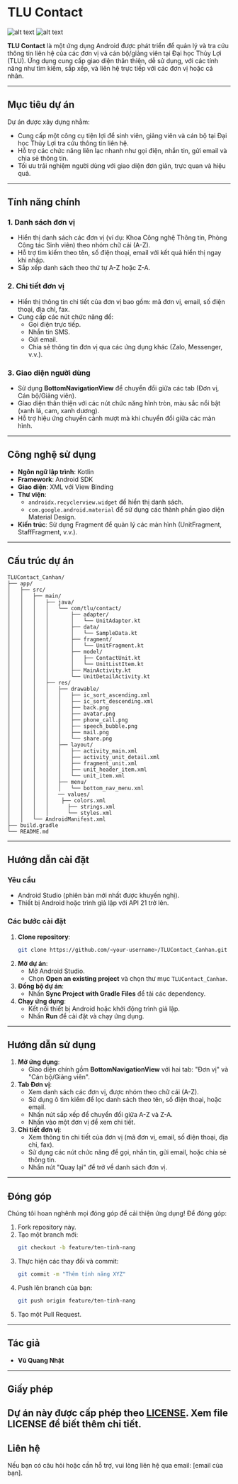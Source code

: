 # TLU Contact

![alt text](image.png) ![alt text](image-1.png)

**TLU Contact** là một ứng dụng Android được phát triển để quản lý và tra cứu thông tin liên hệ của các đơn vị và cán bộ/giảng viên tại Đại học Thủy Lợi (TLU). Ứng dụng cung cấp giao diện thân thiện, dễ sử dụng, với các tính năng như tìm kiếm, sắp xếp, và liên hệ trực tiếp với các đơn vị hoặc cá nhân.

---

## Mục tiêu dự án

Dự án được xây dựng nhằm:

- Cung cấp một công cụ tiện lợi để sinh viên, giảng viên và cán bộ tại Đại học Thủy Lợi tra cứu thông tin liên hệ.
- Hỗ trợ các chức năng liên lạc nhanh như gọi điện, nhắn tin, gửi email và chia sẻ thông tin.
- Tối ưu trải nghiệm người dùng với giao diện đơn giản, trực quan và hiệu quả.

---

## Tính năng chính

### 1. Danh sách đơn vị
- Hiển thị danh sách các đơn vị (ví dụ: Khoa Công nghệ Thông tin, Phòng Công tác Sinh viên) theo nhóm chữ cái (A-Z).
- Hỗ trợ tìm kiếm theo tên, số điện thoại, email với kết quả hiển thị ngay khi nhập.
- Sắp xếp danh sách theo thứ tự A-Z hoặc Z-A.

### 2. Chi tiết đơn vị
- Hiển thị thông tin chi tiết của đơn vị bao gồm: mã đơn vị, email, số điện thoại, địa chỉ, fax.
- Cung cấp các nút chức năng để:
    - Gọi điện trực tiếp.
    - Nhắn tin SMS.
    - Gửi email.
    - Chia sẻ thông tin đơn vị qua các ứng dụng khác (Zalo, Messenger, v.v.).

### 3. Giao diện người dùng
- Sử dụng **BottomNavigationView** để chuyển đổi giữa các tab (Đơn vị, Cán bộ/Giảng viên).
- Giao diện thân thiện với các nút chức năng hình tròn, màu sắc nổi bật (xanh lá, cam, xanh dương).
- Hỗ trợ hiệu ứng chuyển cảnh mượt mà khi chuyển đổi giữa các màn hình.

---

## Công nghệ sử dụng

- **Ngôn ngữ lập trình**: Kotlin
- **Framework**: Android SDK
- **Giao diện**: XML với View Binding
- **Thư viện**:
    - `androidx.recyclerview.widget` để hiển thị danh sách.
    - `com.google.android.material` để sử dụng các thành phần giao diện Material Design.
- **Kiến trúc**: Sử dụng Fragment để quản lý các màn hình (UnitFragment, StaffFragment, v.v.).

---

## Cấu trúc dự án

```
TLUContact_Canhan/
├── app/
│   ├── src/
│   │   ├── main/
│   │   │   ├── java/
│   │   │   │   └── com/tlu/contact/
│   │   │   │       ├── adapter/
│   │   │   │       │   └── UnitAdapter.kt
│   │   │   │       ├── data/
│   │   │   │       │   └── SampleData.kt
│   │   │   │       ├── fragment/
│   │   │   │       │   └── UnitFragment.kt
│   │   │   │       ├── model/
│   │   │   │       │   ├── ContactUnit.kt
│   │   │   │       │   └── UnitListItem.kt
│   │   │   │       ├── MainActivity.kt
│   │   │   │       └── UnitDetailActivity.kt
│   │   │   ├── res/
│   │   │   │   ├── drawable/
│   │   │   │   │   ├── ic_sort_ascending.xml
│   │   │   │   │   ├── ic_sort_descending.xml
│   │   │   │   │   ├── back.png
│   │   │   │   │   ├── avatar.png
│   │   │   │   │   ├── phone_call.png
│   │   │   │   │   ├── speech_bubble.png
│   │   │   │   │   ├── mail.png
│   │   │   │   │   └── share.png
│   │   │   │   ├── layout/
│   │   │   │   │   ├── activity_main.xml
│   │   │   │   │   ├── activity_unit_detail.xml
│   │   │   │   │   ├── fragment_unit.xml
│   │   │   │   │   ├── unit_header_item.xml
│   │   │   │   │   └── unit_item.xml
│   │   │   │   ├── menu/
│   │   │   │   │   └── bottom_nav_menu.xml
│   │   │   │   ── values/
│   │   │   │    ├── colors.xml
│   │   │   │      ├── strings.xml
│   │   │   │      └── styles.xml
│   │   └── AndroidManifest.xml
├── build.gradle
└── README.md
```

---

## Hướng dẫn cài đặt

### Yêu cầu
- Android Studio (phiên bản mới nhất được khuyến nghị).
- Thiết bị Android hoặc trình giả lập với API 21 trở lên.

### Các bước cài đặt
1. **Clone repository**:
     ```bash
     git clone https://github.com/<your-username>/TLUContact_Canhan.git
     ```
2. **Mở dự án**:
     - Mở Android Studio.
     - Chọn **Open an existing project** và chọn thư mục `TLUContact_Canhan`.
3. **Đồng bộ dự án**:
     - Nhấn **Sync Project with Gradle Files** để tải các dependency.
4. **Chạy ứng dụng**:
     - Kết nối thiết bị Android hoặc khởi động trình giả lập.
     - Nhấn **Run** để cài đặt và chạy ứng dụng.

---

## Hướng dẫn sử dụng

1. **Mở ứng dụng**:
     - Giao diện chính gồm **BottomNavigationView** với hai tab: "Đơn vị" và "Cán bộ/Giảng viên".
2. **Tab Đơn vị**:
     - Xem danh sách các đơn vị, được nhóm theo chữ cái (A-Z).
     - Sử dụng ô tìm kiếm để lọc danh sách theo tên, số điện thoại, hoặc email.
     - Nhấn nút sắp xếp để chuyển đổi giữa A-Z và Z-A.
     - Nhấn vào một đơn vị để xem chi tiết.
3. **Chi tiết đơn vị**:
     - Xem thông tin chi tiết của đơn vị (mã đơn vị, email, số điện thoại, địa chỉ, fax).
     - Sử dụng các nút chức năng để gọi, nhắn tin, gửi email, hoặc chia sẻ thông tin.
     - Nhấn nút "Quay lại" để trở về danh sách đơn vị.

---

## Đóng góp

Chúng tôi hoan nghênh mọi đóng góp để cải thiện ứng dụng! Để đóng góp:

1. Fork repository này.
2. Tạo một branch mới:
     ```bash
     git checkout -b feature/ten-tinh-nang
     ```
3. Thực hiện các thay đổi và commit:
     ```bash
     git commit -m "Thêm tính năng XYZ"
     ```
4. Push lên branch của bạn:
     ```bash
     git push origin feature/ten-tinh-nang
     ```
5. Tạo một Pull Request.

---

## Tác giả

- **Vũ Quang Nhật**

---

## Giấy phép

Dự án này được cấp phép theo [LICENSE](./LICENSE). Xem file LICENSE để biết thêm chi tiết.
---

## Liên hệ

Nếu bạn có câu hỏi hoặc cần hỗ trợ, vui lòng liên hệ qua email: [email của bạn].